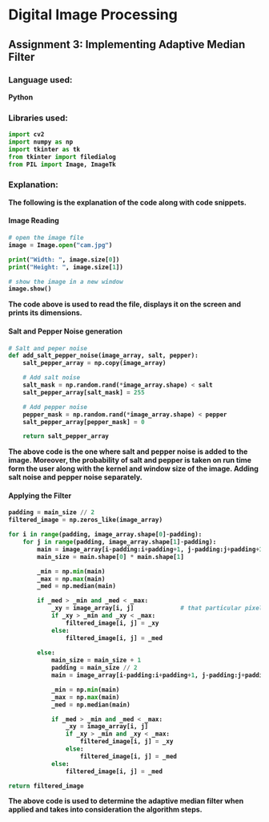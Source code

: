 # Digital Image Processing
## Assignment 3: Implementing Adaptive Median Filter

### Language used: 
<b>Python<b>

### Libraries used:

```python
import cv2      
import numpy as np
import tkinter as tk
from tkinter import filedialog
from PIL import Image, ImageTk 

```
### Explanation:
The following is the explanation of the code along with code snippets.

#### Image Reading
```python
# open the image file
image = Image.open("cam.jpg")

print("Width: ", image.size[0])
print("Height: ", image.size[1])

# show the image in a new window
image.show()
```
The code above is used to read the file, displays it on the screen and prints its dimensions.


#### Salt and Pepper Noise generation
```python
# Salt and peper noise
def add_salt_pepper_noise(image_array, salt, pepper):
    salt_pepper_array = np.copy(image_array)

    # Add salt noise
    salt_mask = np.random.rand(*image_array.shape) < salt
    salt_pepper_array[salt_mask] = 255

    # Add pepper noise
    pepper_mask = np.random.rand(*image_array.shape) < pepper
    salt_pepper_array[pepper_mask] = 0

    return salt_pepper_array

```

The above code is the one where salt and pepper noise is added to the image. Moreover, the probability of salt and pepper is taken on run time form the user along with the kernel and window size of the image. Adding salt noise and pepper noise separately. 

#### Applying the Filter
```python
padding = main_size // 2
filtered_image = np.zeros_like(image_array)

for i in range(padding, image_array.shape[0]-padding):
    for j in range(padding, image_array.shape[1]-padding):
        main = image_array[i-padding:i+padding+1, j-padding:j+padding+1]
        main_size = main.shape[0] * main.shape[1]

        _min = np.min(main)
        _max = np.max(main)
        _med = np.median(main)

        if _med > _min and _med < _max:
            _xy = image_array[i, j]             # that particular pixel value
            if _xy > _min and _xy < _max:       
                filtered_image[i, j] = _xy
            else:
                filtered_image[i, j] = _med
                
        else:
            main_size = main_size + 1
            padding = main_size // 2
            main = image_array[i-padding:i+padding+1, j-padding:j+padding+1]

            _min = np.min(main)
            _max = np.max(main)
            _med = np.median(main)

            if _med > _min and _med < _max:
                _xy = image_array[i, j]
                if _xy > _min and _xy < _max:
                    filtered_image[i, j] = _xy
                else:
                    filtered_image[i, j] = _med
            else:
                filtered_image[i, j] = _med

return filtered_image
```
The above code is used to determine the adaptive median filter when applied and takes into consideration the algorithm steps. 
